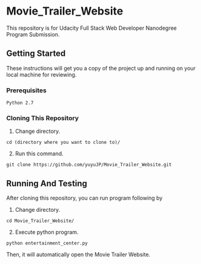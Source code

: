 # Movie_Trailer_Website
This repository is for Udacity Full Stack Web Developer Nanodegree Program Submission.

## Getting Started
These instructions will get you a copy of the project up and running on your local machine for reviewing.

### Prerequisites
```
Python 2.7
```

### Cloning This Repository
1. Change directory.
```
cd (directory where you want to clone to)/
```
2. Run this command.
```
git clone https://github.com/yuyuJP/Movie_Trailer_Website.git
```

## Running And Testing
After cloning this repository, you can run program following by
1. Change directory.
```
cd Movie_Trailer_Website/
```
2. Execute python program.
```
python entertainment_center.py
```
Then, it will automatically open the Movie Trailer Website.


